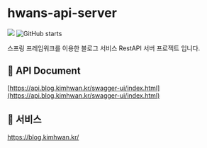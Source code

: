 # hwans-api-server

<p>
  <img src="https://hits.seeyoufarm.com/api/count/incr/badge.svg?url=https%3A%2F%2Fgithub.com%2Fakon47%2Fhwans-api-server&count_bg=%2379C83D&title_bg=%23555555&icon=&icon_color=%23E7E7E7&title=hits&edge_flat=false" />
  <img alt="GitHub starts" src="https://img.shields.io/github/stars/akon47/hwans-api-server">
</p>

스프링 프레임워크를 이용한 블로그 서비스 RestAPI 서버 프로젝트 입니다.

## 🚀 API Document

[https://api.blog.kimhwan.kr/swagger-ui/index.html](https://api.blog.kimhwan.kr/swagger-ui/index.html)

## 🚀 서비스
https://blog.kimhwan.kr/
